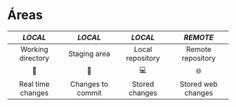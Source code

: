 # Áreas

| _LOCAL_            | _LOCAL_           | _LOCAL_          | _REMOTE_               |
|:------------------:|:-----------------:|:----------------:|:----------------------:|
| Working directory  | Staging area      | Local repository | Remote repository      |
| :open_file_folder: | :pencil:          | :computer:       | :globe_with_meridians: |
| Real time changes  | Changes to commit | Stored changes   | Stored web changes     |
